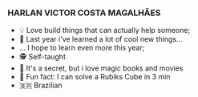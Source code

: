 ### HARLAN VICTOR COSTA MAGALHÃES

- 💡 Love build things that can actually help someone;
- 🔭 Last year i've learned a lot of cool new things...
-  ... I hope to learn even more this year;
- 🕵 Self-taught
- 🧙 It's a secret, but i love magic books and movies
- 🔷 Fun fact: I can solve a Rubiks Cube in 3 min
- 🇧🇷 Brazilian

